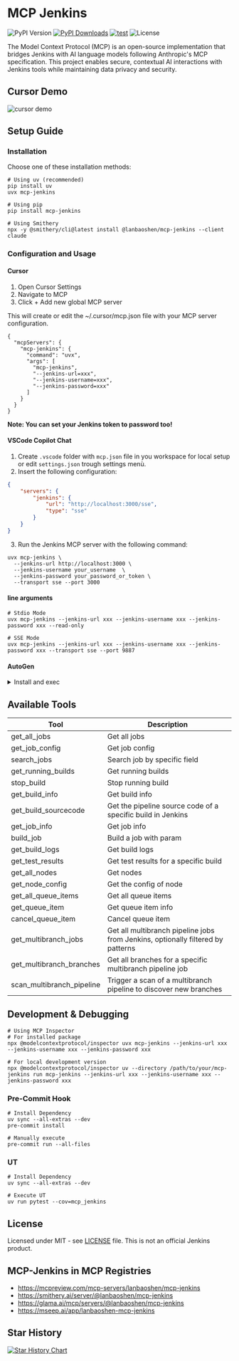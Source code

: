 # MCP Jenkins
![PyPI Version](https://img.shields.io/pypi/v/mcp-jenkins)
[![PyPI Downloads](https://static.pepy.tech/badge/mcp-jenkins)](https://pepy.tech/projects/mcp-jenkins)
[![test](https://github.com/lanbaoshen/mcp-jenkins/actions/workflows/test.yml/badge.svg)](https://github.com/lanbaoshen/mcp-jenkins/actions/workflows/test.yml/badge.svg)
![License](https://img.shields.io/github/license/lanbaoshen/mcp-jenkins)

The Model Context Protocol (MCP) is an open-source implementation that bridges Jenkins with AI language models following Anthropic's MCP specification. This project enables secure, contextual AI interactions with Jenkins tools while maintaining data privacy and security.


## Cursor Demo
![cursor demo](https://github.com/user-attachments/assets/ba954a67-e9ca-4d38-b962-19fb8856bdde)


## Setup Guide

### Installation
Choose one of these installation methods:
```
# Using uv (recommended)
pip install uv
uvx mcp-jenkins

# Using pip
pip install mcp-jenkins

# Using Smithery
npx -y @smithery/cli@latest install @lanbaoshen/mcp-jenkins --client claude
```

### Configuration and Usage

#### Cursor
1. Open Cursor Settings
2. Navigate to MCP
3. Click + Add new global MCP server

This will create or edit the ~/.cursor/mcp.json file with your MCP server configuration.
```shell
{
  "mcpServers": {
    "mcp-jenkins": {
      "command": "uvx",
      "args": [
        "mcp-jenkins",
        "--jenkins-url=xxx",
        "--jenkins-username=xxx",
        "--jenkins-password=xxx"
      ]
    }
  }
}
```

**Note: You can set your Jenkins token to password too!**

#### VSCode Copilot Chat
1. Create `.vscode` folder with `mcp.json` file in you workspace for local setup or edit `settings.json` trough settings menù.
2. Insert the following configuration:
```json
{
    "servers": {
        "jenkins": {
            "url": "http://localhost:3000/sse",
            "type": "sse"
        }
    }
}
```
3. Run the Jenkins MCP server with the following command:
```shell
uvx mcp-jenkins \
  --jenkins-url http://localhost:3000 \
  --jenkins-username your_username  \
  --jenkins-password your_password_or_token \
  --transport sse --port 3000
```

#### line arguments
```shell
# Stdio Mode
uvx mcp-jenkins --jenkins-url xxx --jenkins-username xxx --jenkins-password xxx --read-only

# SSE Mode
uvx mcp-jenkins --jenkins-url xxx --jenkins-username xxx --jenkins-password xxx --transport sse --port 9887
```

#### AutoGen
<details>
<summary>Install and exec</summary>

Install autogen:
```shell
pip install "autogen-ext[azure,ollama,openai,mcp]" autogen-chat
```

Run python scripts:
```python
import asyncio

from autogen_ext.tools.mcp import StdioMcpToolAdapter, StdioServerParams
from autogen_agentchat.agents import AssistantAgent
from autogen_agentchat.ui import Console
from autogen_core import CancellationToken


async def main() -> None:
    # Create server params for the remote MCP service
    server_params = StdioServerParams(
        command='uvx',
        args=[
            'mcp-jenkins',
            '--jenkins-username',
            'xxx',
            '--jenkins-password',
            'xxx',
            '--jenkins-url',
            'xxx'
        ],
    )

    # Get the translation tool from the server
    adapter = await StdioMcpToolAdapter.from_server_params(server_params, 'get_all_jobs')

    # Create an agent that can use the translation tool
    agent = AssistantAgent(
        name='jenkins_assistant',
        model_client=[Replace_with_your_model_client],
        tools=[adapter],
    )

    # Let the agent translate some text
    await Console(
        agent.run_stream(task='Get all jobs', cancellation_token=CancellationToken())
    )


if __name__ == "__main__":
    asyncio.run(main())
```

</details>

## Available Tools
| Tool                      | Description                                                                     |
|---------------------------|---------------------------------------------------------------------------------|
| get_all_jobs              | Get all jobs                                                                    |
| get_job_config            | Get job config                                                                  |
| search_jobs               | Search job by specific field                                                    |
| get_running_builds        | Get running builds                                                              |
| stop_build                | Stop running build                                                              |
| get_build_info            | Get build info                                                                  |
| get_build_sourcecode      | Get the pipeline source code of a specific build in Jenkins
| get_job_info              | Get job info                                                                    |
| build_job                 | Build a job with param                                                          |
| get_build_logs            | Get build logs                                                                  |
| get_test_results          | Get test results for a specific build                                           |
| get_all_nodes             | Get nodes                                                                       |
| get_node_config           | Get the config of node                                                          |
| get_all_queue_items       | Get all queue items                                                             |
| get_queue_item            | Get queue item info                                                             |
| cancel_queue_item         | Cancel queue item                                                               |
| get_multibranch_jobs      | Get all multibranch pipeline jobs from Jenkins, optionally filtered by patterns |
| get_multibranch_branches  | Get all branches for a specific multibranch pipeline job                        |
| scan_multibranch_pipeline | Trigger a scan of a multibranch pipeline to discover new branches               |


## Development & Debugging
```shell
# Using MCP Inspector
# For installed package
npx @modelcontextprotocol/inspector uvx mcp-jenkins --jenkins-url xxx --jenkins-username xxx --jenkins-password xxx

# For local development version
npx @modelcontextprotocol/inspector uv --directory /path/to/your/mcp-jenkins run mcp-jenkins --jenkins-url xxx --jenkins-username xxx --jenkins-password xxx
```

### Pre-Commit Hook
```shell
# Install Dependency
uv sync --all-extras --dev
pre-commit install

# Manually execute
pre-commit run --all-files
```

### UT
```
# Install Dependency
uv sync --all-extras --dev

# Execute UT
uv run pytest --cov=mcp_jenkins
```


## License
Licensed under MIT - see [LICENSE](LICENSE) file. This is not an official Jenkins product.


## MCP-Jenkins in MCP Registries
- https://mcpreview.com/mcp-servers/lanbaoshen/mcp-jenkins
- https://smithery.ai/server/@lanbaoshen/mcp-jenkins
- https://glama.ai/mcp/servers/@lanbaoshen/mcp-jenkins
- https://mseep.ai/app/lanbaoshen-mcp-jenkins

## Star History

[![Star History Chart](https://api.star-history.com/svg?repos=lanbaoshen/mcp-jenkins&type=Date)](https://www.star-history.com/#lanbaoshen/mcp-jenkins&Date)
